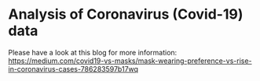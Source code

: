 # Analysis of Coronavirus (Covid-19) data 

Please have a look at this blog for more information: https://medium.com/covid19-vs-masks/mask-wearing-preference-vs-rise-in-coronavirus-cases-786283597b17wq


